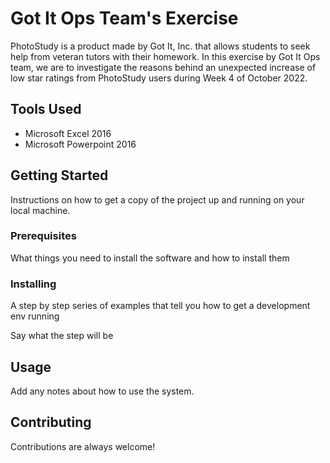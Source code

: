 # Got It Ops Team's Exercise

PhotoStudy is a product made by Got It, Inc. that allows students to seek help from veteran tutors with their homework. In this exercise by Got It Ops team, we are to investigate the reasons behind an unexpected increase of low star ratings from PhotoStudy users during Week 4 of October 2022.

## Tools Used

- Microsoft Excel 2016
- Microsoft Powerpoint 2016

## Getting Started

Instructions on how to get a copy of the project up and running on your local machine.

### Prerequisites

What things you need to install the software and how to install them

### Installing

A step by step series of examples that tell you how to get a development env running

Say what the step will be

## Usage

Add any notes about how to use the system.

## Contributing

Contributions are always welcome!
